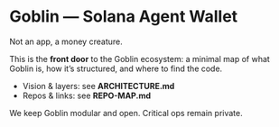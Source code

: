 # Goblin — Solana Agent Wallet
Not an app, a money creature.

This is the **front door** to the Goblin ecosystem: a minimal map of what Goblin is, how it’s structured, and where to find the code.

- Vision & layers: see **ARCHITECTURE.md**
- Repos & links: see **REPO-MAP.md**

We keep Goblin modular and open. Critical ops remain private.
